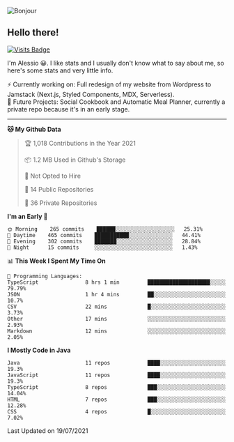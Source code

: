 ![Bonjour](https://i.redd.it/ayih4qogh2a51.png)

## Hello there!
[![Visits Badge](https://badges.pufler.dev/visits/PandaSekh/PandaSekh)](https://alessiofranceschi.me)

I'm Alessio 😀. I like stats and I usually don't know what to say about me, so here's some stats and very little info.

⚡ Currently working on: Full redesign of my website from Wordpress to Jamstack (Next.js, Styled Components, MDX, Serverless).  
🤔 Future Projects: Social Cookbook and Automatic Meal Planner, currently a private repo because it's in an early stage.

---

<!--START_SECTION:waka-->
**🐱 My Github Data** 

> 🏆 1,018 Contributions in the Year 2021
 > 
> 📦 1.2 MB Used in Github's Storage 
 > 
> 🚫 Not Opted to Hire
 > 
> 📜 14 Public Repositories 
 > 
> 🔑 36 Private Repositories  
 > 
**I'm an Early 🐤** 

```text
🌞 Morning    265 commits    ██████░░░░░░░░░░░░░░░░░░░   25.31% 
🌆 Daytime    465 commits    ███████████░░░░░░░░░░░░░░   44.41% 
🌃 Evening    302 commits    ███████░░░░░░░░░░░░░░░░░░   28.84% 
🌙 Night      15 commits     ░░░░░░░░░░░░░░░░░░░░░░░░░   1.43%

```


📊 **This Week I Spent My Time On** 

```text
💬 Programming Languages: 
TypeScript               8 hrs 1 min         ████████████████████░░░░░   79.79% 
JSON                     1 hr 4 mins         ██░░░░░░░░░░░░░░░░░░░░░░░   10.7% 
CSV                      22 mins             █░░░░░░░░░░░░░░░░░░░░░░░░   3.73% 
Other                    17 mins             ░░░░░░░░░░░░░░░░░░░░░░░░░   2.93% 
Markdown                 12 mins             ░░░░░░░░░░░░░░░░░░░░░░░░░   2.05%

```

**I Mostly Code in Java** 

```text
Java                     11 repos            ████░░░░░░░░░░░░░░░░░░░░░   19.3% 
JavaScript               11 repos            ████░░░░░░░░░░░░░░░░░░░░░   19.3% 
TypeScript               8 repos             ███░░░░░░░░░░░░░░░░░░░░░░   14.04% 
HTML                     7 repos             ███░░░░░░░░░░░░░░░░░░░░░░   12.28% 
CSS                      4 repos             █░░░░░░░░░░░░░░░░░░░░░░░░   7.02%

```



 Last Updated on 19/07/2021
<!--END_SECTION:waka-->
